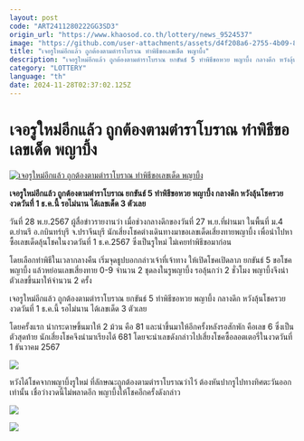 ```yaml
---
layout: post
code: "ART2411280222GG3SD3"
origin_url: "https://www.khaosod.co.th/lottery/news_9524537"
image: "https://github.com/user-attachments/assets/d4f208a6-2755-4b09-8288-d8a4f2def29a"
title: "เจอรูใหม่อีกแล้ว ถูกต้องตามตำราโบราณ ทำพิธีขอเลขเด็ด พญาบึ้ง"
description: "เจอรูใหม่อีกแล้ว ถูกต้องตามตำราโบราณ ยกขันธ์ 5 ทำพิธีขอหวย พญาบึ้ง กลางดึก หวังลุ้นโชครวยงวดวันที่ 1 ธ.ค.นี้ รอไม่นาน ได้เลขเด็ด 3 ตัวเลย"
category: "LOTTERY"
language: "th"
date: 2024-11-28T02:37:02.125Z
---
```


# เจอรูใหม่อีกแล้ว ถูกต้องตามตำราโบราณ ทำพิธีขอเลขเด็ด พญาบึ้ง

[![เจอรูใหม่อีกแล้ว ถูกต้องตามตำราโบราณ ทำพิธีขอเลขเด็ด พญาบึ้ง](https://www.khaosod.co.th/wpapp/uploads/2024/11/Phaya-Boon.jpg "เจอรูใหม่อีกแล้ว ถูกต้องตามตำราโบราณ ทำพิธีขอเลขเด็ด พญาบึ้ง")](https://www.khaosod.co.th/wpapp/uploads/2024/11/Phaya-Boon.jpg)

**เจอรูใหม่อีกแล้ว ถูกต้องตามตำราโบราณ ยกขันธ์ 5 ทำพิธีขอหวย พญาบึ้ง กลางดึก หวังลุ้นโชครวยงวดวันที่ 1 ธ.ค.นี้ รอไม่นาน ได้เลขเด็ด 3 ตัวเลย**

วันที่ 28 พ.ย.2567 ผู้สื่อข่าวรายงานว่า เมื่อช่วงกลางดึกของวันที่ 27 พ.ย.ที่ผ่านมา ในพื้นที่ ม.4 ต.ย่านรี อ.กบินทร์บุรี จ.ปราจีนบุรี นักเสี่ยงโชคต่างเดินทางมาขอเลขเด็ดเสี่ยงทายพญาบึ้ง เพื่อนำไปหาซื้อเลขเด็ดลุ้นโชคในงวดวันที่ 1 ธ.ค.2567 ซึ่งเป็นรูใหม่ ไม่เคยทำพิธีขอมาก่อน

โดยเลือกทำพิธีในเวลากลางคืน เริ่มจุดธูปบอกกล่าวเจ้าที่เจ้าทาง ให้เปิดโชคเปิดลาภ ยกขันธ์ 5 ขอโชคพญาบึ้ง แล้วหย่อนเลขเสี่ยงทาย 0-9 จำนวน 2 ชุดลงในรูพญาบึ้ง รอลุ้นกว่า 2 ชั่วโมง พญาบึ้งจึงนำตัวเลขขึ้นมาให้จำนวน 2 ครั้ง

เจอรูใหม่อีกแล้ว ถูกต้องตามตำราโบราณ ยกขันธ์ 5 ทำพิธีขอหวย พญาบึ้ง กลางดึก หวังลุ้นโชครวยงวดวันที่ 1 ธ.ค.นี้ รอไม่นาน ได้เลขเด็ด 3 ตัวเลย

โดยครั้งแรก นำกระดาษขึ้นมาให้ 2 ม้วน คือ 81 และนำขึ้นมาให้อีกครั้งหลังรอสักพัก คือเลข 6 ซึ่งเป็นตัวสุดท้าย นักเสี่ยงโชคจึงนำมาเรียงได้ 681 โดยจะนำเลขดังกล่าวไปเสี่ยงโชคซื้อลอตเตอรี่ในงวดวันที่ 1 ธันวาคม 2567

[![](https://www.khaosod.co.th/wpapp/uploads/2024/11/28-บึ้ง3.jpg)](https://www.khaosod.co.th/wpapp/uploads/2024/11/28-บึ้ง3.jpg)

หวังได้โชคจากพญาบึ้งรูใหม่ ที่ลักษณะถูกต้องตามตำราโบราณว่าไว้ ต้องหันปากรูไปทางทิศตะวันออกเท่านั้น เชื่อว่างวดนี้ไม่พลาดอีก พญาบึ้งให้โชคอีกครั้งดังกล่าว

[![](https://www.khaosod.co.th/wpapp/uploads/2024/11/28-บึ้ง2.jpg)](https://www.khaosod.co.th/wpapp/uploads/2024/11/28-บึ้ง2.jpg)

[![](https://www.khaosod.co.th/wpapp/uploads/2024/11/28-บึ้ง4.jpg)](https://www.khaosod.co.th/wpapp/uploads/2024/11/28-บึ้ง4.jpg)